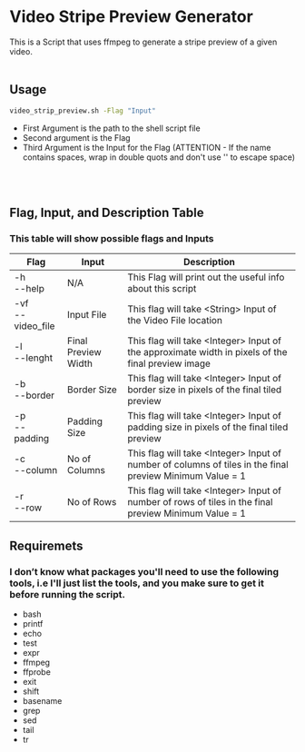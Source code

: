 Video Stripe Preview Generator
===

This is a Script that uses ffmpeg to generate a stripe preview of a given video.
<br></br>


Usage
---
```bash
video_strip_preview.sh -Flag "Input"

```

- First Argument is the path to the shell script file
- Second argument is the Flag
- Third Argument is the Input for the Flag (ATTENTION - If the name contains spaces, wrap in double quots and don't use '\' to escape space)

<br></br>

Flag, Input, and Description Table
---
### This table will show possible flags and Inputs

Flag | Input | Description
---|---|---
-h<br> --help| N/A | This Flag will print out the useful info about this script
-vf<br>--video_file| Input File | This flag will take \<String\> Input of the Video File location
-l<br>--lenght| Final Preview Width | This flag will take \<Integer\> Input of the approximate width in pixels of the final preview image
-b<br>--border| Border Size | This flag will take \<Integer\> Input of border size in pixels of the final tiled preview
-p<br>--padding| Padding Size | This flag will take \<Integer\> Input of padding size in pixels of the final tiled preview
-c<br>--column | No of Columns| This flag will take \<Integer\> Input of number of columns of tiles in the final preview Minimum Value = 1
-r<br>--row| No of Rows| This flag will take \<Integer\> Input of number of rows of tiles in the final preview Minimum Value = 1

Requiremets
---
### I don’t know what packages you'll need to use the following tools, i.e I'll just list the tools, and you make sure to get it before running the script.
- bash
- printf
- echo
- test
- expr
- ffmpeg
- ffprobe
- exit
- shift
- basename
- grep
- sed
- tail
- tr

